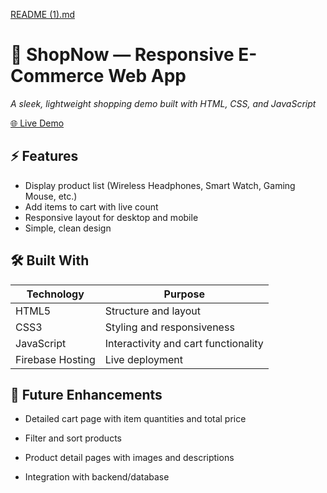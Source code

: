 [README (1).md](https://github.com/user-attachments/files/22088117/README.1.md)

# 🛒 ShopNow — Responsive E-Commerce Web App


*A sleek, lightweight shopping demo built with HTML, CSS, and JavaScript*  

[🌐 Live Demo](https://bhuvi-web.web.app)

##  ⚡ Features
- Display product list (Wireless Headphones, Smart Watch, Gaming Mouse, etc.)
- Add items to cart with live count
- Responsive layout for desktop and mobile
- Simple, clean design



##  🛠 Built With
| Technology        | Purpose                               |
|------------------|---------------------------------------|
| HTML5             | Structure and layout                  |
| CSS3              | Styling and responsiveness           |
| JavaScript        | Interactivity and cart functionality |
| Firebase Hosting  | Live deployment                       |


## 🔮 Future Enhancements
* Detailed cart page with item quantities and total price

* Filter and sort products

* Product detail pages with images and descriptions

* Integration with backend/database
